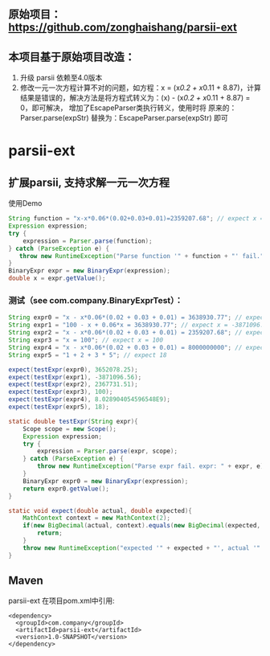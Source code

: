 
## 原始项目：https://github.com/zonghaishang/parsii-ext
## 本项目基于原始项目改造：
1. 升级 parsii 依赖至4.0版本
2. 修改一元一次方程计算不对的问题，如方程：x = (x*0.2 + x*0.11 + 8.87)，计算结果是错误的，解决方法是将方程式转义为：(x) - (x*0.2 + x*0.11 + 8.87) = 0，即可解决，
	增加了EscapeParser类执行转义，使用时将 原来的：Parser.parse(expStr) 替换为：EscapeParser.parse(expStr) 即可

# parsii-ext
## 扩展parsii, 支持求解一元一次方程
使用Demo
``` java
String function = "x-x*0.06*(0.02+0.03+0.01)=2359207.68"; // expect x = 2367731.51
Expression expression;
try {
    expression = Parser.parse(function);
} catch (ParseException e) {
   throw new RuntimeException("Parse function '" + function + "' fail.", e);
}
BinaryExpr expr = new BinaryExpr(expression);
double x = expr.getValue();
```

### 测试（see com.company.BinaryExprTest）：
``` java
String expr0 = "x - x*0.06*(0.02 + 0.03 + 0.01) = 3638930.77"; // expect x = 3652078.25
String expr1 = "100 - x + 0.06*x = 3638930.77"; // expect x = -3871096.56
String expr2 = "x - x*0.06*(0.02 + 0.03 + 0.01) = 2359207.68"; // expect x = 2367731.51
String expr3 = "x = 100"; // expect x = 100
String expr4 = "x - x*0.06*(0.02 + 0.03 + 0.01) = 8000000000"; // expect x = 8.028904054596548E9
String expr5 = "1 + 2 + 3 * 5"; // expect 18

expect(testExpr(expr0), 3652078.25);
expect(testExpr(expr1), -3871096.56);
expect(testExpr(expr2), 2367731.51);
expect(testExpr(expr3), 100);
expect(testExpr(expr4), 8.028904054596548E9);
expect(testExpr(expr5), 18);

static double testExpr(String expr){
    Scope scope = new Scope();
    Expression expression;
    try {
        expression = Parser.parse(expr, scope);
    } catch (ParseException e) {
        throw new RuntimeException("Parse expr fail. expr: " + expr, e);
    }
    BinaryExpr expr0 = new BinaryExpr(expression);
    return expr0.getValue();
}

static void expect(double actual, double expected){
    MathContext context = new MathContext(2);
    if(new BigDecimal(actual, context).equals(new BigDecimal(expected, context))){
        return;
    }
    throw new RuntimeException("expected '" + expected + "', actual '" + actual + "'");
}
```

## Maven

parsii-ext 在项目pom.xml中引用:

    <dependency>
      <groupId>com.company</groupId>
      <artifactId>parsii-ext</artifactId>
      <version>1.0-SNAPSHOT</version>
    </dependency>
